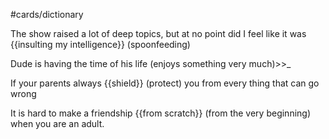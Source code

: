 #cards/dictionary 

The show raised a lot of deep topics, but at no point did I feel like it was {{insulting my intelligence}} (spoonfeeding) 

Dude is having the time of his life (enjoys something very much)>>_ <!--SR:!2024-02-09,14,290-->

If your parents always {{shield}} (protect) you from every thing that can go wrong

It is hard to make a friendship {{from scratch}} (from the very beginning) when you are an adult. 